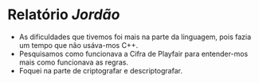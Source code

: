 # Relatório _Jordão_
- As dificuldades que tivemos foi mais na parte da linguagem, pois fazia um tempo que não usáva-mos C++.
- Pesquisamos como funcionava a Cifra de Playfair para entender-mos mais como funcionava as regras.
- Foquei na parte de criptografar e descriptografar.
